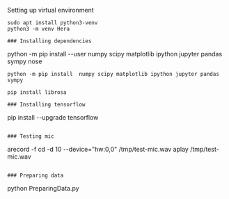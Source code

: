 Setting up virtual environment
```
sudo apt install python3-venv
python3 -m venv Hera

### Installing dependencies
```
python -m pip install --user numpy scipy matplotlib ipython jupyter pandas sympy nose
```
python -m pip install  numpy scipy matplotlib ipython jupyter pandas sympy

pip install librosa

### Installing tensorflow  
```
pip install --upgrade tensorflow
```

### Testing mic  
```
arecord -f cd -d 10 --device="hw:0,0" /tmp/test-mic.wav
aplay /tmp/test-mic.wav
```

### Preparing data  
```
python PreparingData.py
```
